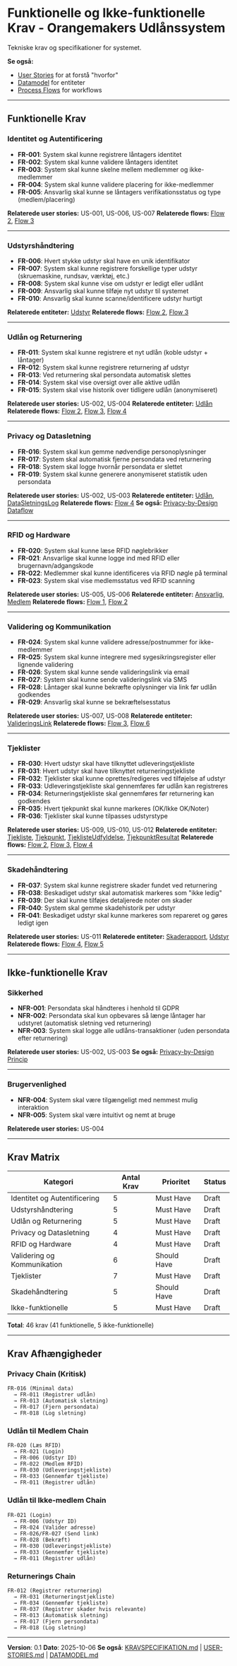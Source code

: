 # Funktionelle og Ikke-funktionelle Krav - Orangemakers Udlånssystem

Tekniske krav og specifikationer for systemet.

**Se også:**
- [User Stories](USER-STORIES.md) for at forstå "hvorfor"
- [Datamodel](DATAMODEL.md) for entiteter
- [Process Flows](FLOWS.md) for workflows

---

## Funktionelle Krav

### Identitet og Autentificering
- **FR-001**: System skal kunne registrere låntagers identitet
- **FR-002**: System skal kunne validere låntagers identitet
- **FR-003**: System skal kunne skelne mellem medlemmer og ikke-medlemmer
- **FR-004**: System skal kunne validere placering for ikke-medlemmer
- **FR-005**: Ansvarlig skal kunne se låntagers verifikationsstatus og type (medlem/placering)

**Relaterede user stories:** US-001, US-006, US-007
**Relaterede flows:** [Flow 2](FLOWS.md#flow-2-udlån-til-medlem), [Flow 3](FLOWS.md#flow-3-udlån-til-ikke-medlem-placering)

---

### Udstyrshåndtering
- **FR-006**: Hvert stykke udstyr skal have en unik identifikator
- **FR-007**: System skal kunne registrere forskellige typer udstyr (skruemaskine, rundsav, værktøj, etc.)
- **FR-008**: System skal kunne vise om udstyr er ledigt eller udlånt
- **FR-009**: Ansvarlig skal kunne tilføje nyt udstyr til systemet
- **FR-010**: Ansvarlig skal kunne scanne/identificere udstyr hurtigt

**Relaterede entiteter:** [Udstyr](DATAMODEL.md#udstyr)
**Relaterede flows:** [Flow 2](FLOWS.md#flow-2-udlån-til-medlem), [Flow 3](FLOWS.md#flow-3-udlån-til-ikke-medlem-placering)

---

### Udlån og Returnering
- **FR-011**: System skal kunne registrere et nyt udlån (koble udstyr + låntager)
- **FR-012**: System skal kunne registrere returnering af udstyr
- **FR-013**: Ved returnering skal persondata automatisk slettes
- **FR-014**: System skal vise oversigt over alle aktive udlån
- **FR-015**: System skal vise historik over tidligere udlån (anonymiseret)

**Relaterede user stories:** US-002, US-004
**Relaterede entiteter:** [Udlån](DATAMODEL.md#udlån)
**Relaterede flows:** [Flow 2](FLOWS.md#flow-2-udlån-til-medlem), [Flow 3](FLOWS.md#flow-3-udlån-til-ikke-medlem-placering), [Flow 4](FLOWS.md#flow-4-returnering-af-udstyr)

---

### Privacy og Datasletning
- **FR-016**: System skal kun gemme nødvendige personoplysninger
- **FR-017**: System skal automatisk fjerne persondata ved returnering
- **FR-018**: System skal logge hvornår persondata er slettet
- **FR-019**: System skal kunne generere anonymiseret statistik uden persondata

**Relaterede user stories:** US-002, US-003
**Relaterede entiteter:** [Udlån](DATAMODEL.md#udlån), [DataSletningsLog](DATAMODEL.md#datasletningslog)
**Relaterede flows:** [Flow 4](FLOWS.md#flow-4-returnering-af-udstyr)
**Se også:** [Privacy-by-Design Dataflow](FLOWS.md#dataflow-privacy-by-design-ved-returnering)

---

### RFID og Hardware
- **FR-020**: System skal kunne læse RFID nøglebrikker
- **FR-021**: Ansvarlige skal kunne logge ind med RFID eller brugernavn/adgangskode
- **FR-022**: Medlemmer skal kunne identificeres via RFID nøgle på terminal
- **FR-023**: System skal vise medlemsstatus ved RFID scanning

**Relaterede user stories:** US-005, US-006
**Relaterede entiteter:** [Ansvarlig](DATAMODEL.md#ansvarlig), [Medlem](DATAMODEL.md#medlem)
**Relaterede flows:** [Flow 1](FLOWS.md#flow-1-ansvarlig-logger-ind), [Flow 2](FLOWS.md#flow-2-udlån-til-medlem)

---

### Validering og Kommunikation
- **FR-024**: System skal kunne validere adresse/postnummer for ikke-medlemmer
- **FR-025**: System skal kunne integrere med sygesikringsregister eller lignende validering
- **FR-026**: System skal kunne sende valideringslink via email
- **FR-027**: System skal kunne sende valideringslink via SMS
- **FR-028**: Låntager skal kunne bekræfte oplysninger via link før udlån godkendes
- **FR-029**: Ansvarlig skal kunne se bekræftelsesstatus

**Relaterede user stories:** US-007, US-008
**Relaterede entiteter:** [ValideringsLink](DATAMODEL.md#valideringslink)
**Relaterede flows:** [Flow 3](FLOWS.md#flow-3-udlån-til-ikke-medlem-placering), [Flow 6](FLOWS.md#flow-6-låntagers-bekræftelse-emailsms-link)

---

### Tjeklister
- **FR-030**: Hvert udstyr skal have tilknyttet udleveringstjekliste
- **FR-031**: Hvert udstyr skal have tilknyttet returneringstjekliste
- **FR-032**: Tjeklister skal kunne oprettes/redigeres ved tilføjelse af udstyr
- **FR-033**: Udleveringstjekliste skal gennemføres før udlån kan registreres
- **FR-034**: Returneringstjekliste skal gennemføres før returnering kan godkendes
- **FR-035**: Hvert tjekpunkt skal kunne markeres (OK/Ikke OK/Noter)
- **FR-036**: Tjeklister skal kunne tilpasses udstyrstype

**Relaterede user stories:** US-009, US-010, US-012
**Relaterede entiteter:** [Tjekliste](DATAMODEL.md#tjekliste), [Tjekpunkt](DATAMODEL.md#tjekpunkt), [TjeklisteUdfyldelse](DATAMODEL.md#tjeklisteudfyldelse), [TjekpunktResultat](DATAMODEL.md#tjekpunktresultat)
**Relaterede flows:** [Flow 2](FLOWS.md#flow-2-udlån-til-medlem), [Flow 3](FLOWS.md#flow-3-udlån-til-ikke-medlem-placering), [Flow 4](FLOWS.md#flow-4-returnering-af-udstyr)

---

### Skadehåndtering
- **FR-037**: System skal kunne registrere skader fundet ved returnering
- **FR-038**: Beskadiget udstyr skal automatisk markeres som "ikke ledig"
- **FR-039**: Der skal kunne tilføjes detaljerede noter om skader
- **FR-040**: System skal gemme skadehistorik per udstyr
- **FR-041**: Beskadiget udstyr skal kunne markeres som repareret og gøres ledigt igen

**Relaterede user stories:** US-011
**Relaterede entiteter:** [Skaderapport](DATAMODEL.md#skaderapport), [Udstyr](DATAMODEL.md#udstyr)
**Relaterede flows:** [Flow 4](FLOWS.md#flow-4-returnering-af-udstyr), [Flow 5](FLOWS.md#flow-5-reparation-af-beskadiget-udstyr)

---

## Ikke-funktionelle Krav

### Sikkerhed
- **NFR-001**: Persondata skal håndteres i henhold til GDPR
- **NFR-002**: Persondata skal kun opbevares så længe låntager har udstyret (automatisk sletning ved returnering)
- **NFR-003**: System skal logge alle udlåns-transaktioner (uden persondata efter returnering)

**Relaterede user stories:** US-002, US-003
**Se også:** [Privacy-by-Design Princip](DATAMODEL.md#privacy-by-design-princip)

---

### Brugervenlighed
- **NFR-004**: System skal være tilgængeligt med nemmest mulig interaktion
- **NFR-005**: System skal være intuitivt og nemt at bruge

**Relaterede user stories:** US-004

---

## Krav Matrix

| Kategori | Antal Krav | Prioritet | Status |
|----------|-----------|-----------|--------|
| Identitet og Autentificering | 5 | Must Have | Draft |
| Udstyrshåndtering | 5 | Must Have | Draft |
| Udlån og Returnering | 5 | Must Have | Draft |
| Privacy og Datasletning | 4 | Must Have | Draft |
| RFID og Hardware | 4 | Must Have | Draft |
| Validering og Kommunikation | 6 | Should Have | Draft |
| Tjeklister | 7 | Must Have | Draft |
| Skadehåndtering | 5 | Should Have | Draft |
| Ikke-funktionelle | 5 | Must Have | Draft |

**Total**: 46 krav (41 funktionelle, 5 ikke-funktionelle)

---

## Krav Afhængigheder

### Privacy Chain (Kritisk)
```
FR-016 (Minimal data)
  → FR-011 (Registrer udlån)
  → FR-013 (Automatisk sletning)
  → FR-017 (Fjern persondata)
  → FR-018 (Log sletning)
```

### Udlån til Medlem Chain
```
FR-020 (Læs RFID)
  → FR-021 (Login)
  → FR-006 (Udstyr ID)
  → FR-022 (Medlem RFID)
  → FR-030 (Udleveringstjekliste)
  → FR-033 (Gennemfør tjekliste)
  → FR-011 (Registrer udlån)
```

### Udlån til Ikke-medlem Chain
```
FR-021 (Login)
  → FR-006 (Udstyr ID)
  → FR-024 (Valider adresse)
  → FR-026/FR-027 (Send link)
  → FR-028 (Bekræft)
  → FR-030 (Udleveringstjekliste)
  → FR-033 (Gennemfør tjekliste)
  → FR-011 (Registrer udlån)
```

### Returnerings Chain
```
FR-012 (Registrer returnering)
  → FR-031 (Returneringstjekliste)
  → FR-034 (Gennemfør tjekliste)
  → FR-037 (Registrer skader hvis relevante)
  → FR-013 (Automatisk sletning)
  → FR-017 (Fjern persondata)
  → FR-018 (Log sletning)
```

---

**Version**: 0.1
**Dato**: 2025-10-06
**Se også**: [KRAVSPECIFIKATION.md](KRAVSPECIFIKATION.md) | [USER-STORIES.md](USER-STORIES.md) | [DATAMODEL.md](DATAMODEL.md)
